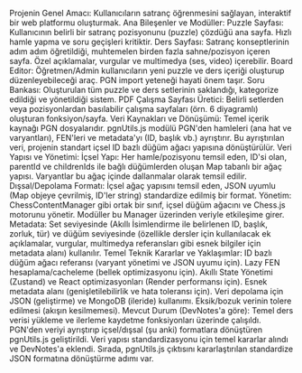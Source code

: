 Projenin Genel Amacı:
Kullanıcıların satranç öğrenmesini sağlayan, interaktif bir web platformu oluşturmak.
Ana Bileşenler ve Modüller:
Puzzle Sayfası: Kullanıcının belirli bir satranç pozisyonunu (puzzle) çözdüğü ana sayfa. Hızlı hamle yapma ve soru geçişleri kritiktir.
Ders Sayfası: Satranç konseptlerinin adım adım öğretildiği, muhtemelen birden fazla sahne/pozisyon içeren sayfa. Özel açıklamalar, vurgular ve multimedya (ses, video) içerebilir.
Board Editor: Öğretmen/Admin kullanıcıların yeni puzzle ve ders içeriği oluşturup düzenleyebileceği araç. PGN import yeteneği hayati önem taşır.
Soru Bankası: Oluşturulan tüm puzzle ve ders setlerinin saklandığı, kategorize edildiği ve yönetildiği sistem.
PDF Çalışma Sayfası Üretici: Belirli setlerden veya pozisyonlardan basılabilir çalışma sayfaları (örn. 6 diyagramlı) oluşturan fonksiyon/sayfa.
Veri Kaynakları ve Dönüşümü:
Temel içerik kaynağı PGN dosyalarıdır.
pgnUtils.js modülü PGN'den hamleleri (ana hat ve varyantları), FEN'leri ve metadata'yı (ID, başlık vb.) ayrıştırır.
Bu ayrıştırılan veri, projenin standart içsel ID bazlı düğüm ağacı yapısına dönüştürülür.
Veri Yapısı ve Yönetimi:
İçsel Yapı: Her hamle/pozisyonu temsil eden, ID'si olan, parentId ve childrenIds ile bağlı düğümlerden oluşan Map tabanlı bir ağaç yapısı. Varyantlar bu ağaç içinde dallanmalar olarak temsil edilir.
Dışsal/Depolama Formatı: İçsel ağaç yapısını temsil eden, JSON uyumlu (Map objeye çevrilmiş, ID'ler string) standardize edilmiş bir format.
Yönetim: ChessContentManager gibi ortak bir sınıf, içsel düğüm ağacını ve Chess.js motorunu yönetir. Modüller bu Manager üzerinden veriyle etkileşime girer.
Metadata: Set seviyesinde (Akıllı İsimlendirme ile belirlenen ID, başlık, zorluk, tür) ve düğüm seviyesinde (özellikle dersler için kullanılacak ek açıklamalar, vurgular, multimedya referansları gibi esnek bilgiler için metadata alanı) kullanılır.
Temel Teknik Kararlar ve Yaklaşımlar:
ID bazlı düğüm ağacı referansı (varyant yönetimi ve JSON uyumu için).
Lazy FEN hesaplama/cacheleme (bellek optimizasyonu için).
Akıllı State Yönetimi (Zustand) ve React optimizasyonları (Render performansı için).
Esnek metadata alanı (genişletilebilirlik ve hata toleransı için).
Veri depolama için JSON (geliştirme) ve MongoDB (ileride) kullanımı.
Eksik/bozuk verinin tolere edilmesi (akışın kesilmemesi).
Mevcut Durum (DevNotes'a göre):
Temel ders verisi yükleme ve ilerleme kaydetme fonksiyonları üzerinde çalışıldı.
PGN'den veriyi ayrıştırıp içsel/dışsal (şu anki) formatlara dönüştüren pgnUtils.js geliştirildi.
Veri yapısı standardizasyonu için temel kararlar alındı ve DevNotes'a eklendi.
Sırada, pgnUtils.js çıktısını kararlaştırılan standardize JSON formatına dönüştürme adımı var.